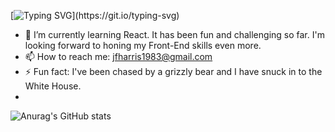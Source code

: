 [![Typing SVG](https://readme-typing-svg.herokuapp.com/?lines=Hello!+I'm+Jeff+Harris.;I+am+a+Front-End+Developer.)](https://git.io/typing-svg)

- 🌱 I’m currently learning React. It has been fun and challenging so far. I'm looking forward to honing my Front-End skills even more.
- 📫 How to reach me: jfharris1983@gmail.com 
- ⚡ Fun fact: I've been chased by a grizzly bear and I have snuck in to the White House.
-
![Anurag's GitHub stats](https://github-readme-stats.vercel.app/api?username=jfharris&theme=radical&show_icons=true)
<!--
**JfHarris/JfHarris** is a ✨ _special_ ✨ repository because its `README.md` (this file) appears on your GitHub profile.

Here are some ideas to get you started:

- 🔭 I’m currently working on ...
- 🌱 I’m currently learning ...
- 👯 I’m looking to collaborate on ...
- 🤔 I’m looking for help with ...
- 💬 Ask me about ...
- 📫 How to reach me: ...
- 😄 Pronouns: ...
- ⚡ Fun fact: ...
-->
